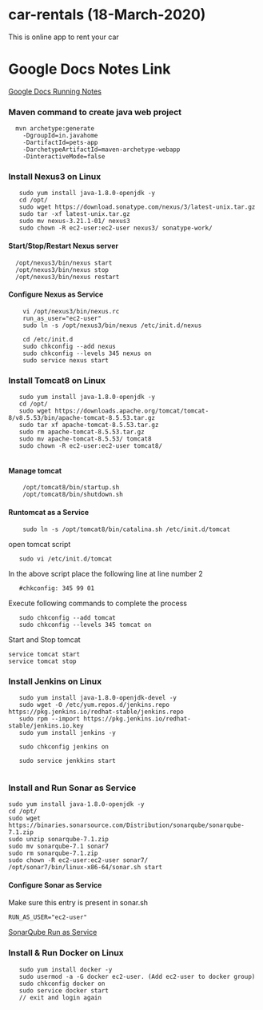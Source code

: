 # car-rentals (18-March-2020)
This is online app to rent your car

# Google Docs Notes Link
[Google Docs Running Notes](https://docs.google.com/document/d/1zW34VFRx9proU-769qXs_vqgiuKneCA-MPoUBMoiQnQ/edit?usp=sharing)

### Maven command to create java web project

```
  mvn archetype:generate 
	-DgroupId=in.javahome
	-DartifactId=pets-app
	-DarchetypeArtifactId=maven-archetype-webapp
	-DinteractiveMode=false

```

### Install Nexus3 on Linux

```
   sudo yum install java-1.8.0-openjdk -y
   cd /opt/
   sudo wget https://download.sonatype.com/nexus/3/latest-unix.tar.gz
   sudo tar -xf latest-unix.tar.gz
   sudo mv nexus-3.21.1-01/ nexus3
   sudo chown -R ec2-user:ec2-user nexus3/ sonatype-work/
```
#### Start/Stop/Restart Nexus server
```
  /opt/nexus3/bin/nexus start
  /opt/nexus3/bin/nexus stop
  /opt/nexus3/bin/nexus restart
```

#### Configure Nexus as Service

```
    vi /opt/nexus3/bin/nexus.rc
    run_as_user="ec2-user"
    sudo ln -s /opt/nexus3/bin/nexus /etc/init.d/nexus
    
    cd /etc/init.d
    sudo chkconfig --add nexus
    sudo chkconfig --levels 345 nexus on
    sudo service nexus start
```

### Install Tomcat8 on Linux

```
   sudo yum install java-1.8.0-openjdk -y
   cd /opt/
   sudo wget https://downloads.apache.org/tomcat/tomcat-8/v8.5.53/bin/apache-tomcat-8.5.53.tar.gz
   sudo tar xf apache-tomcat-8.5.53.tar.gz
   sudo rm apache-tomcat-8.5.53.tar.gz
   sudo mv apache-tomcat-8.5.53/ tomcat8
   sudo chown -R ec2-user:ec2-user tomcat8/
   
```
#### Manage tomcat
```
    /opt/tomcat8/bin/startup.sh
    /opt/tomcat8/bin/shutdown.sh 
```

#### Runtomcat as a Service
```
    sudo ln -s /opt/tomcat8/bin/catalina.sh /etc/init.d/tomcat
```
open tomcat script
```
   sudo vi /etc/init.d/tomcat
```
In the above script place the following line at line number 2
```
   #chkconfig: 345 99 01
```
Execute following commands to complete the process

```
   sudo chkconfig --add tomcat
   sudo chkconfig --levels 345 tomcat on

```

Start and Stop tomcat

```
service tomcat start
service tomcat stop
```
### Install Jenkins on Linux

```
   sudo yum install java-1.8.0-openjdk-devel -y
   sudo wget -O /etc/yum.repos.d/jenkins.repo https://pkg.jenkins.io/redhat-stable/jenkins.repo
   sudo rpm --import https://pkg.jenkins.io/redhat-stable/jenkins.io.key
   sudo yum install jenkins -y
   
   sudo chkconfig jenkins on
   
   sudo service jenkkins start
   
```

### Install and Run Sonar as Service

```
sudo yum install java-1.8.0-openjdk -y
cd /opt/
sudo wget https://binaries.sonarsource.com/Distribution/sonarqube/sonarqube-7.1.zip
sudo unzip sonarqube-7.1.zip
sudo mv sonarqube-7.1 sonar7
sudo rm sonarqube-7.1.zip
sudo chown -R ec2-user:ec2-user sonar7/
/opt/sonar7/bin/linux-x86-64/sonar.sh start

```
#### Configure Sonar as Service
Make sure this entry is present in sonar.sh
```
RUN_AS_USER="ec2-user"
```
[SonarQube Run as Service](https://docs.sonarqube.org/7.1/RunningSonarQubeasaServiceonLinux.html)


### Install & Run Docker on Linux
```
   sudo yum install docker -y
   sudo usermod -a -G docker ec2-user. (Add ec2-user to docker group)
   sudo chkconfig docker on 
   sudo service docker start
   // exit and login again
```



